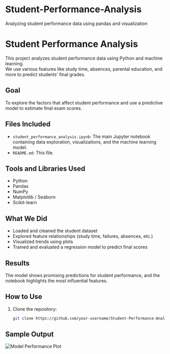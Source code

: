 # Student-Performance-Analysis
Analyzing student performance data using pandas and visualization
# Student Performance Analysis

This project analyzes student performance data using Python and machine learning.  
We use various features like study time, absences, parental education, and more to predict students' final grades.

## Goal
To explore the factors that affect student performance and use a predictive model to estimate final exam scores.

## Files Included
- `student_performance_analysis.ipynb`: The main Jupyter notebook containing data exploration, visualizations, and the machine learning model.
- `README.md`: This file.

## Tools and Libraries Used
- Python
- Pandas
- NumPy
- Matplotlib / Seaborn
- Scikit-learn

## What We Did
- Loaded and cleaned the student dataset
- Explored feature relationships (study time, failures, absences, etc.)
- Visualized trends using plots
- Trained and evaluated a regression model to predict final scores

## Results
The model shows promising predictions for student performance, and the notebook highlights the most influential features.

## How to Use
1. Clone the repository:
   ```bash
   git clone https://github.com/your-username/Student-Performance-Analysis.git

## Sample Output
![Model Performance Plot](actualvspredicted.png)
